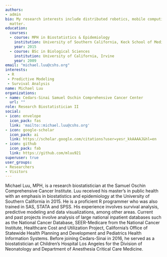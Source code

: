 ```yaml
---
authors:
- admin
bio: My research interests include distributed robotics, mobile computing and programmable
  matter.
education:
  courses:
  - course: MPH in Biostatistics & Epidemiology
    institution: University of Southern California, Keck School of Medicine
    year: 2015
  - course: BSc in Biological Sciences
    institution: University of California, Irvine
    year: 2009
email: "michael.luu@cshs.org"
interests:
 - R
 - Predictive Modeling
 - Survival Analysis
name: Michael Luu
organizations:
- name: Cedars-Sinai Samuel Oschin Comprehensive Cancer Center
  url: ""
role: Research Biostatistician II
social:
- icon: envelope
  icon_pack: fas
  link: 'mailto::michael.luu@cshs.org'
- icon: google-scholar
  icon_pack: ai
  link: https://scholar.google.com/citations?user=yesr_kkAAAAJ&hl=en
- icon: github
  icon_pack: fab
  link: https://github.com/mluu921
superuser: true
user_groups:
- Researchers
- Visitors
---
```


Michael Luu, MPH, is a research biostatistician at the Samuel Oschin Comprehensive Cancer Institute. Luu received his master’s in public health with an emphasis in biostatistics and epidemiology at the University of Southern California in 2015. He is a proficient R programmer who was also trained in SAS, STATA and SPSS. His experience involves survival analysis, predictive modeling and data visualizations, among other areas. Current and past projects involve analysis of large national inpatient databases such as the National Cancer Database, SEER-Medicare from the National Cancer Institute, Healthcare Cost and Utilization Project, California’s Office of Statewide Health Planning and Development and Pediatrics Health Information Systems. Before joining Cedars-Sinai in 2016, he served as a biostatistician at Children’s Hospital Los Angeles for the Division of Neonatology and Department of Anesthesia Critical Care Medicine.
